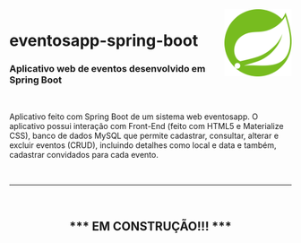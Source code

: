 <img align="right" alt="Spring" width="120" src="https://github.com/devicons/devicon/blob/master/icons/spring/spring-original.svg">

# eventosapp-spring-boot

<h3>Aplicativo web de eventos desenvolvido em Spring Boot</h3>
<br>

Aplicativo feito com Spring Boot  de um sistema web eventosapp. O aplicativo possui interação com Front-End (feito com HTML5 e Materialize CSS), banco de dados MySQL que permite cadastrar, consultar, alterar e excluir eventos (CRUD), incluindo detalhes como local e data e também, cadastrar convidados para cada evento.

<br>
<hr>
<br>
<h2 align="center">*** EM CONSTRUÇÃO!!! ***</h2>
<br>
